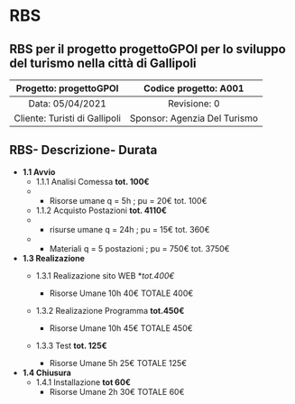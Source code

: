 # RBS
## RBS per il progetto progettoGPOI per lo sviluppo del turismo nella città di Gallipoli

| Progetto: progettoGPOI | Codice progetto: A001 |
| :----: | :----: |
| Data: 05/04/2021  | Revisione: 0 |
| Cliente: Turisti di Gallipoli | Sponsor: Agenzia Del Turismo  |

## **RBS**- **Descrizione**- **Durata**
  * **1.1 Avvio**
     * 1.1.1 Analisi Comessa  **tot. 100€**
     * - Risorse umane q = 5h ; pu = 20€   tot. 100€
     * 1.1.2 Acquisto Postazioni   **tot. 4110€**   
     * - risurse umane q = 24h ; pu = 15€   tot. 360€
     * - Materiali q = 5 postazioni ; pu = 750€   tot. 3750€    
  * **1.3 Realizazione**
       * 1.3.1 Realizazione sito WEB  **tot.400€* 
          * Risorse Umane 10h 40€ TOTALE 400€
          
     * 1.3.2 Realizazione Programma **tot.450€**
        *   Risorse Umane 10h 45€ TOTALE 450€
       
      * 1.3.3 Test **tot. 125€**
        * Risorse Umane 5h 25€ TOTALE 125€ 
* **1.4 Chiusura**
     * 1.4.1  Installazione **tot 60€**
          * Risorse Umane 2h 30€ TOTALE 60€  
